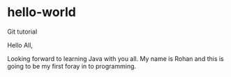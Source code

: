 # hello-world
Git tutorial

Hello All,

Looking forward to learning Java with you all. My name is Rohan and this is going to be my first foray in to programming.
